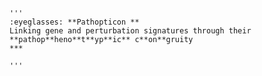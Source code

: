 	'''
	:eyeglasses: **Pathopticon ** 
	Linking gene and perturbation signatures through their **pathop**heno**t**yp**ic** c**on**gruity
	***
	
	'''
